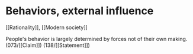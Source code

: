 # Behaviors, external influence

[[Rationality]], [[Modern society]]

People's behavior is largely determined by forces not of their own making.
(073/[[Claim]])
(138/[[Statement]])
